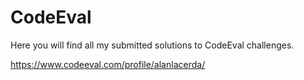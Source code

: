 # CodeEval
Here you will find all my submitted solutions to CodeEval challenges.

https://www.codeeval.com/profile/alanlacerda/
